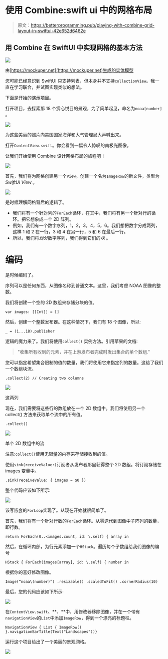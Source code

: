 # 使用 Combine:swift ui 中的网格布局

> 原文：<https://betterprogramming.pub/playing-with-combine-grid-layout-in-swiftui-42e652d6462e>

## 用 Combine 在 SwiftUI 中实现网格的基本方法

![](img/64e0809d9ecf2a87fd87a95aa763541a.png)

由[https://mockuper.net](https://mockuper.net)生成的实体模型

您可能已经意识到 SwiftUI 只支持列表，但本身并不支持`collectionView`。我一直在学习联合，并试图实现类似的想法。

下面是开始的[演示项目](https://github.com/rudrankriyam/GridLayoutCombine)。

打开项目，去探索那 18 个赏心悦目的景观，为了简单起见，命名为`noaa[number]` 。

![](img/67c1009b3f2859d848d7710deec4907d.png)

为这些美丽的照片向美国国家海洋和大气管理局大声喊出来。

打开`ContentView.swift`。你会看到一幅令人惊叹的南极光图像。

让我们开始使用 Combine 设计网格布局的旅程吧！

![](img/df2d68fb766e1b013183fe15577d2fff.png)

首先，我们将为网格创建另一个`View`。创建一个名为`ImageRow`的新文件，类型为 *SwiftUI View* 。

![](img/385b081bbdcc86a9380ff191f4b11cf5.png)

是时候理解网格背后的逻辑了。

*   我们将有一个针对列的`ForEach`循环，在其中，我们将有另一个针对行的循环。把它想象成一个 2D 阵列。
*   例如，我们有一个数字序列，1，2，3，4，5，6。我们想把数字分成两列，这样 1 和 2 在一行，3 和 4 在另一行，5 和 6 在最后一行。
*   所以，我们将*划分*数字序列，我们得到它们的*块* 。

# 编码

是时候编码了。

序列可以是任何东西，从图像名称到普通文本。这里，我们考虑 NOAA 图像的整数。

我们将创建一个空的 2D 数组来存储分块的值。

```
var images: [[Int]] = []
```

然后，创建一个整数发布器。在这种情况下，我们有 18 个图像，所以:

```
_ = (1...18).publisher
```

逻辑的魔力来了。我们将使用`collect()` 实例方法。引用苹果的文档:

> "收集所有收到的元素，并在上游发布者完成时发出集合的单个数组."

您可以指定希望集合限制的值的数量，我们将使用它来指定列的数量。这给了我们一个数组块流。

```
.collect(2) // Creating two columns
```

![](img/96f6868d40dec09bc48ab9e3b776d055.png)

这两列

现在，我们需要将这些行的数组放在一个 2D 数组中。我们将使用另一个 collect() 方法来获取单个流中的所有值。

```
.collect()
```

![](img/f14826177f7dc548f04992b54e97b523.png)

单个 2D 数组中的流

注意:`collect()`使用无限量的内存来存储接收到的值。

使用`sink(receiveValue:)`订阅者从发布者那里获得整个 2D 数组。将订阅存储在 images 变量中。

```
.sink(receiveValue: { images = $0 })
```

整个代码应该如下所示:

![](img/090b72c4b1cec69ac9c984a64d006aa7.png)

该写嵌套的`ForLoop`实现了。从现在开始就很简单了。

首先，我们将有一个针对行数的`ForEach`循环。从零迭代到图像中子阵列的数量，即行数。

```
return ForEach(0..<images.count, id: \.self) { array in
```

然后，在循环内部，为行元素添加一个`HStack`。遍历每个子数组给我们图像的编号

```
HStack { ForEach(images[array], id: \.self) { number in
```

根据你的喜好修改图像。

```
Image(“noaa\(number)”) .resizable() .scaledToFit() .cornerRadius(10)
```

最后，您的代码应该如下所示:

![](img/9ba0682ea40f5b424d721719869a3a4d.png)

在`ContentView.swift`、**、**中，用修改器移除图像，并在一个带有`navigationView`的`List`中添加`ImageRow`，得到一个漂亮的标题栏。

```
NavigationView { List { ImageRow() }.navigationBarTitle(Text("Landscapes"))}
```

运行这个项目给出了一个美丽的景观网格。

![](img/f757c2fa25576388db08519dcb3ec292.png)